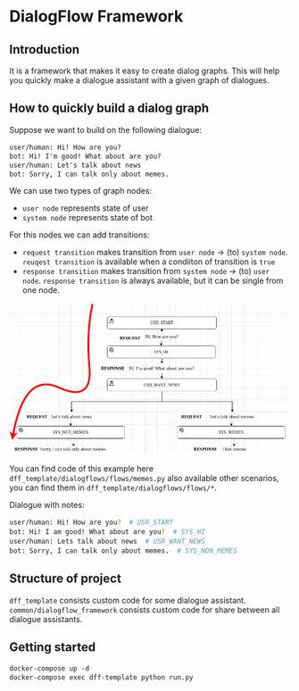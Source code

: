 # DialogFlow Framework
## Introduction 
It is a framework that makes it easy to create dialog graphs. This will help you quickly make a dialogue assistant with a given graph of dialogues. 

## How to quickly build a dialog graph 
Suppose we want to build on the following dialogue:
```
user/human: Hi! How are you? 
bot: Hi! I'm good! What about are you?
user/human: Let's talk about news
bot: Sorry, I can talk only about memes.
```
We can use two types of graph nodes:
- `user node` represents state of user
- `system node` represents state of bot

For this nodes we can add transitions:
- `request transition` makes transition from `user node` -> (to) `system node`. `reuqest transition` is available when a condiiton of transition is `true`
- `response transition` makes transition from `system node` -> (to) `user node`. `response transition` is always available, but it can be single from one node.

![memes](images/memes.png)

You can find code of this example here `dff_template/dialogflows/flows/memes.py`  also available other scenarios, you can find them in `dff_template/dialogflows/flows/*`.

Dialogue with notes:
```bash
user/human: Hi! How are you?  # USR_START
bot: Hi! I am good! What about are you?  # SYS_HI
user/human: Lets talk about news  # USR_WANT_NEWS
bot: Sorry, I can talk only about memes.  # SYS_NON_MEMES
```

## Structure of project
`dff_template` consists custom code for some dialogue assistant. `common/dialogflow_framework` consists custom code for share between all dialogue assistants.



## Getting started

```
docker-compose up -d
docker-compose exec dff-template python run.py
```

